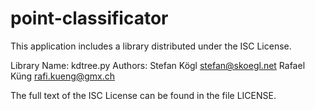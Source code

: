 # point-classificator

This application includes a library distributed under the ISC License.

Library Name: kdtree.py
Authors: Stefan Kögl <stefan@skoegl.net>
         Rafael Küng <rafi.kueng@gmx.ch>
        
The full text of the ISC License can be found in the file LICENSE.
